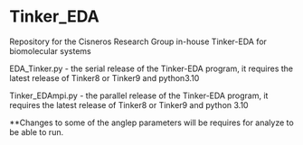 # Tinker_EDA
Repository for the Cisneros Research Group in-house Tinker-EDA for biomolecular systems

EDA_Tinker.py - the serial release of the Tinker-EDA program, it requires the latest release of Tinker8 or Tinker9 and python3.10

Tinker_EDAmpi.py - the parallel release of the Tinker-EDA program, it requires the latest release of Tinker8 or Tinker9 and python 3.10


**Changes to some of the anglep parameters will be requires for analyze to be able to run.
